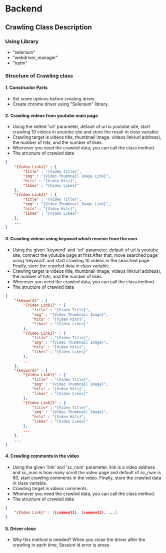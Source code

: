 # Backend

## Crawling Class Description
### Using Library
- "selenium"
- "webdriver_manager"
- "tqdm"

### Structure of Crawling class
#### 1. Constructor Parts
- Set some options before creating driver.
- Create chrome driver using "Selenium" library.

#### 2. Crawling videos from youtube main page
- Using the setted 'url' parameter, default of url is youtube site, start crawling 10 videos in youtube site and store the result in class variable.
- Crawling target is videos title, thumbnail image, videos link(url address), the number of hits, and the number of likes.
- Whenever you need the crawled data, you can call the class method.
- The structure of crawled data
```json
{
    "{Video Link1}" : {
        "title" : "{Video Title}",
        "img" : "{Video Thumbnail Image Link}",
        "hits" : "{Video Hits}",
        "likes" : "{Video Likes}"
    },
    "{Video Link2}" : {
        "title" : "{Video Title}",
        "img" : "{Video Thumbnail Image Link}",
        "hits" : "{Video Hits}",
        "likes" : "{Video Likes}"
    },
    ...
}
```

#### 3. Crawling videos using keyword which receive from the user
- Using the given 'keyword' and 'url' parameter, default of url is youtube site, connect the youtube page at first.After that, move searched page using 'keyword' and start crawling 10 videos in the searched page. Finally, store the crawled data in class variable.
- Crawling target is videos title, thumbnail image, videos link(url address), the number of hits, and the number of likes.
- Whenever you need the crawled data, you can call the class method.
- The structure of crawled data
```json
{
    "{keyword}" : {
        "{Video Link1}" : {
            "title" : "{Video Title}",
            "img" : "{Video Thumbnail Image}",
            "hits" : "{Video Hits}",
            "likes" : "{Video Likes}"
        },
        "{Video Link2}" : {
            "title" : "{Video Title}",
            "img" : "{Video Thumbnail Image}",
            "hits" : "{Video Hits}",
            "likes" : "{Video Likes}"
        },
        ...
    },
    "{keyword}" : {
        "{Video Link1}" : {
            "title" : "{Video Title}",
            "img" : "{Video Thumbnail Image}",
            "hits" : "{Video Hits}",
            "likes" : "{Video Likes}"
        },
        "{Video Link2}" : {
            "title" : "{Video Title}",
            "img" : "{Video Thumbnail Image}",
            "hits" : "{Video Hits}",
            "likes" : "{Video Likes}"
        },
        ...
    },
    ...
}
```

#### 4. Crawling comments in the video
- Using the given 'link' and 'sc_num' parameter, link is a video address and sc_num is how many scroll the video page and default of sc_num is 60, start crawling comments in the video. Finally, store the crawled data in class variable.
- Crawling target is videos comments.
- Whenever you need the crawled data, you can call the class method.
- The structure of crawled data
```json
{
    "{Video Link}" : [{comment1}, {comment2}, ...]
}
```

#### 5. Driver close
- Why this method is needed?
When you close the driver after the crawling in each time, Session id error is arose.